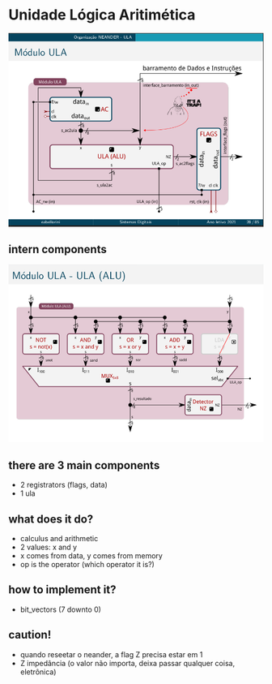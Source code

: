 # Unidade Lógica Aritimética
<img src="../../assets/ula_organization.png" />

## intern components
<img src="../../assets/ula_module.png" />

## there are 3 main components
- 2 registrators (flags, data)
- 1 ula
  
## what does it do?
- calculus and arithmetic
- 2 values: x and y
- x comes from data, y comes from memory
- op is the operator (which operator it is?)

## how to implement it?
- bit_vectors (7 downto 0)

## caution!
- quando reseetar o neander, a flag Z precisa estar em 1
- Z impedância (o valor não importa, deixa passar qualquer coisa, eletrônica)


